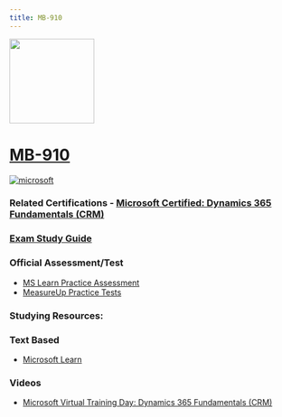 ```yaml
---
title: MB-910
---
```


<img src="/mb-910.png" width="150" height="150">

# [MB-910](https://learn.microsoft.com/certifications/exams/mb-910)

<a href='https://learn.microsoft.com/en-us/certifications/browse/?type=fundamentals' target="_blank"><img alt='microsoft' src='https://img.shields.io/badge/fundamentals-100000?style=for-the-badge&logo=microsoft&logoColor=white&labelColor=0078D4&color=212221'/></a> 



### Related Certifications - [Microsoft Certified: Dynamics 365 Fundamentals (CRM)](https://learn.microsoft.com/en-us/certifications/d365-fundamentals-customer-engagement-apps-crm/)

### [Exam Study Guide](https://aka.ms/mb910-studyguide)

### Official Assessment/Test
- [MS Learn Practice Assessment](https://learn.microsoft.com/en-us/certifications/exams/mb-910/practice/assessment?assessment-type=practice&assessmentId=53)
- [MeasureUp Practice Tests](https://www.measureup.com/microsoft-practice-test-mb-910-microsoft-dynamics-365-fundamentals-crm.html#44)

### Studying Resources:

### Text Based 
- [Microsoft Learn](https://learn.microsoft.com/en-us/certifications/exams/mb-910)
### Videos
- [Microsoft Virtual Training Day: Dynamics 365 Fundamentals (CRM)](https://events.microsoft.com/en-us/allevents/?language=English&clientTimeZone=1&search=Microsoft%20Dynamics%20365%20Virtual%20Training%20Day:%20Fundamentals%20(CRM))


